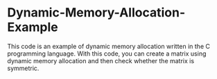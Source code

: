 # Dynamic-Memory-Allocation-Example
This code is an example of dynamic memory allocation written in the C programming language. With this code, you can create a matrix using dynamic memory allocation and then check whether the matrix is symmetric.
